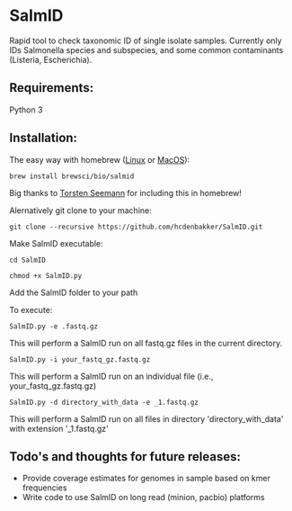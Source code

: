 # SalmID
Rapid tool to check taxonomic ID of single isolate samples. Currently only IDs Salmonella species and subspecies, and some common contaminants (Listeria, Escherichia).

## Requirements:
Python 3

## Installation:
The easy way with homebrew ([Linux](http://linuxbrew.sh/) or [MacOS](https://brew.sh/)):
```
brew install brewsci/bio/salmid
```
Big thanks to [Torsten Seemann](https://tseemann.github.io/) for including this in homebrew!

Alernatively git clone to your machine:
```
git clone --recursive https://github.com/hcdenbakker/SalmID.git
```

Make SalmID executable:
```
cd SalmID
```

```
chmod +x SalmID.py
```


Add the SalmID folder to your path

To execute:
```
SalmID.py -e .fastq.gz
```
This will perform a SalmID run on all fastq.gz files in the current directory.
```
SalmID.py -i your_fastq_gz.fastq.gz
```
This will perform a SalmID run on an individual file (i.e., your_fastq_gz.fastq.gz)
```
SalmID.py -d directory_with_data -e _1.fastq.gz
```
This will perform a SalmID run on all files in directory 'directory_with_data' with extension '_1.fastq.gz'

## Todo's and thoughts for future releases:
- Provide coverage estimates for genomes in sample based on kmer frequencies
- Write code to use SalmID on long read (minion, pacbio) platforms

